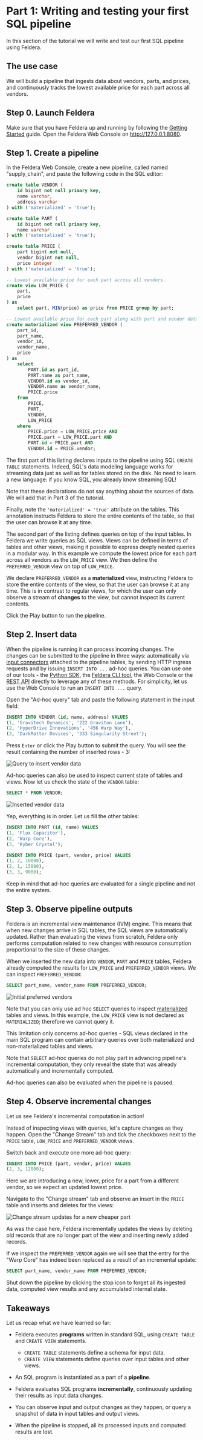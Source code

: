 # Part 1: Writing and testing your first SQL pipeline

In this section of the tutorial we will write and test our first SQL pipeline using Feldera.

## The use case

We will build a pipeline that ingests data about
vendors, parts, and prices, and continuously tracks the lowest available
price for each part across all vendors.

## Step 0. Launch Feldera

Make sure that you have Feldera up and running by following the [Getting
Started](/get-started/docker.md) guide.  Open the Feldera Web Console on
http://127.0.0.1:8080.

## Step 1. Create a pipeline

In the Feldera Web Console,
create a new pipeline, called named "supply_chain", and paste the following code
in the SQL editor:

```sql
create table VENDOR (
    id bigint not null primary key,
    name varchar,
    address varchar
) with ('materialized' = 'true');

create table PART (
    id bigint not null primary key,
    name varchar
) with ('materialized' = 'true');

create table PRICE (
    part bigint not null,
    vendor bigint not null,
    price integer
) with ('materialized' = 'true');

-- Lowest available price for each part across all vendors.
create view LOW_PRICE (
    part,
    price
) as
    select part, MIN(price) as price from PRICE group by part;

-- Lowest available price for each part along with part and vendor details.
create materialized view PREFERRED_VENDOR (
    part_id,
    part_name,
    vendor_id,
    vendor_name,
    price
) as
    select
        PART.id as part_id,
        PART.name as part_name,
        VENDOR.id as vendor_id,
        VENDOR.name as vendor_name,
        PRICE.price
    from
        PRICE,
        PART,
        VENDOR,
        LOW_PRICE
    where
        PRICE.price = LOW_PRICE.price AND
        PRICE.part = LOW_PRICE.part AND
        PART.id = PRICE.part AND
        VENDOR.id = PRICE.vendor;
```

The first part of this listing declares inputs to the pipeline
using SQL `CREATE TABLE` statements.
Indeed, SQL's data modeling language works for streaming
data just as well as for tables stored on the disk.  No need to learn a new
language: if you know SQL, you already know streaming SQL!

Note that these declarations do not say anything
about the sources of data.  We will add that in Part 3 of the tutorial.

Finally, note the `'materialized' = 'true'` attribute on the
tables.  This annotation instructs Feldera to store the entire contents of the table,
so that the user can browse it at any time.

The second part of the listing defines queries on top of the input tables.
In Feldera we write queries as SQL views.
Views can be defined in terms of
tables and other views, making it possible to express deeply nested queries
in a modular way.
In this example we compute the lowest price for each part
across all vendors as the `LOW_PRICE` view. We then define the `PREFERRED_VENDOR`
view on top of `LOW_PRICE`.

We declare `PREFERRED_VENDOR` as a **materialized** view, instructing Feldera to
store the entire contents of the view, so that the user can browse it at any time.
This is in contrast to regular views, for which the user can only observe a stream
of **changes** to the view, but cannot inspect its current contents.

Click the Play <icon icon="bx:play" /> button to run the pipeline.

## Step 2. Insert data

When the pipeline is running it can process incoming changes. The changes can be submitted to the pipeline in three ways: automatically via [input connectors](/connectors/) attached to the pipeline tables, by sending HTTP ingress requests and by issuing `INSERT INTO ...` ad-hoc queries. You can use one of our tools - the [Python SDK](pathname:///python/feldera.html#feldera.pipeline.Pipeline.input_json), the [Feldera CLI tool](/interface/cli), the Web Console or the [REST API](/api/push-data-to-a-sql-table) directly to leverage any of these methods. For simplicity, let us use the Web Console to run an `INSERT INTO ...` query.

Open the "Ad-hoc query" tab and paste the following statement in the input field:

```sql
INSERT INTO VENDOR (id, name, address) VALUES
(1, 'Gravitech Dynamics', '222 Graviton Lane'),
(2, 'HyperDrive Innovations', '456 Warp Way'),
(3, 'DarkMatter Devices', '333 Singularity Street');
```

Press `Enter` or click the Play <icon icon="bx:play" /> button to submit the query. You will see the result containing the number of inserted rows - 3:

![Query to insert vendor data](basics-part1-1.png)

Ad-hoc queries can also be used to inspect current state of tables and views.
Now let us check the state of the `VENDOR` table:

```sql
SELECT * FROM VENDOR;
```

![Inserted vendor data](basics-part1-2.png)

Yep, everything is in order. Let us fill the other tables:

```sql
INSERT INTO PART (id, name) VALUES
(1, 'Flux Capacitor'),
(2, 'Warp Core'),
(3, 'Kyber Crystal');
```

```sql
INSERT INTO PRICE (part, vendor, price) VALUES
(1, 2, 10000),
(2, 1, 15000),
(3, 3, 9000);
```

Keep in mind that ad-hoc queries are evaluated for a single pipeline and not the entire system.

## Step 3. Observe pipeline outputs

Feldera is an incremental view maintenance (IVM) engine. This means that when new changes arrive in SQL tables, the SQL views are automatically updated. Rather than evaluating the views from scratch, Feldera only performs computation related to new changes with resource consumption proportional to the size of these changes.

When we inserted the new data into `VENDOR`, `PART` and `PRICE` tables, Feldera already computed the results for `LOW_PRICE` and `PREFERRED_VENDOR` views. We can inspect `PREFERRED_VENDOR`:

```sql
SELECT part_name, vendor_name FROM PREFERRED_VENDOR;
```

![Initial preferred vendors](basics-part1-3.png)

Note that you can only use ad hoc `SELECT` queries to inspect [materialized](/sql/materialized) tables and views. In this example, the `LOW_PRICE` view is not declared as `MATERIALIZED`; therefore we cannot query it.

This limitation only concerns ad-hoc queries - SQL views declared in the main SQL program can contain arbitrary queries over both materialized and non-materialized tables and views.

Note that `SELECT` ad-hoc queries do not play part in advancing pipeline's incremental computation, they only reveal the state that was already automatically and incrementally computed.

Ad-hoc queries can also be evaluated when the pipeline is paused.

## Step 4. Observe incremental changes

Let us see Feldera's incremental computation in action!

Instead of inspecting views with queries, let's capture changes as they happen.
Open the "Change Stream" tab and tick the checkboxes next to the `PRICE` table, `LOW_PRICE` and `PREFERRED_VENDOR` views.

Switch back and execute one more ad-hoc query:
```sql
INSERT INTO PRICE (part, vendor, price) VALUES
(2, 3, 12000);
```

Here we are introducing a new, lower, price for a part from a different vendor, so we expect an updated lowest price.

Navigate to the "Change stream" tab and observe an insert in the `PRICE` table and inserts and deletes for the views:

![Change stream updates for a new cheaper part](basics-part1-5.png)

As was the case here, Feldera incrementally updates the views by deleting old records that are no longer part of the view and inserting newly added records.

If we inspect the `PREFERRED_VENDOR` again we will see that the entry for the "Warp Core" has indeed been replaced as a result of an incremental update:

```sql
SELECT part_name, vendor_name FROM PREFERRED_VENDOR;
```

Shut down the pipeline by clicking the stop icon <icon icon="bx:stop" /> to forget all its ingested data, computed view results and any accumulated internal state.

## Takeaways

Let us recap what we have learned so far:

- Feldera executes **programs** written in standard SQL, using `CREATE TABLE` and `CREATE VIEW` statements.
  - `CREATE TABLE` statements define a schema for input data.
  - `CREATE VIEW` statements define queries over input tables and other views.

- An SQL program is instantiated as a part of a **pipeline**.

- Feldera evaluates SQL programs **incrementally**, continuously updating their results as input data changes.

- You can observe input and output changes as they happen, or query a snapshot of data in input tables and output views.

- When the pipeline is stopped, all its processed inputs and computed results are lost.
